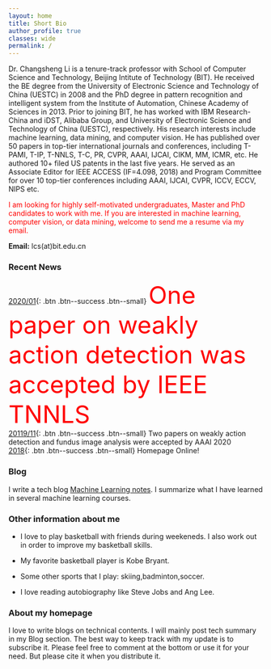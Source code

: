 ```yaml
---
layout: home
title: Short Bio
author_profile: true
classes: wide
permalink: /
---
```


Dr. Changsheng Li is a tenure-track professor with School of Computer Science and Technology, Beijing Intitute of Technology (BIT). He received the BE degree from the University of Electronic Science and Technology of China (UESTC) in 2008 and the PhD degree  in pattern recognition and intelligent system from the Institute of Automation, Chinese Academy of Sciences in 2013. Prior to joining BIT, he has worked with IBM Research-China and iDST, Alibaba Group, and University of Electronic Science and Technology of China (UESTC), respectively. His research interests include machine learning, data mining, and computer vision. He has published over 50 papers in top-tier international journals and conferences, including T-PAMI, T-IP, T-NNLS, T-C, PR, CVPR, AAAI, IJCAI, CIKM, MM, ICMR, etc. He authored 10+ filed US patents in the last five years. 
He served as an Associate Editor for IEEE ACCESS (IF=4.098, 2018) and Program Committee for over 10 top-tier conferences including AAAI, IJCAI, CVPR, ICCV, ECCV, NIPS etc. 


<font color="red"> I am looking for highly self-motivated undergraduates, Master and PhD candidates to work with me.
If you are interested in machine learning, computer vision, or data mining, welcome to send me a resume via my email.</font>

**Email:** lcs(at)bit.edu.cn


### Recent News

[2020/01](#link){: .btn .btn--success .btn--small} <font size="14" color="red">
One paper on weakly action detection was accepted by IEEE TNNLS </font> <br>
[20119/11](#link){: .btn .btn--success .btn--small} Two papers on weakly action detection and fundus image analysis were accepted by AAAI 2020 <br>
[2018](#link){: .btn .btn--success .btn--small} Homepage Online!

### Blog

I write a tech blog [Machine Learning notes](https://wei2624.github.io/machine%20learning/Machine-Learning-Notes/). I summarize what I have learned in several machine learning courses. 

### Other information about me

* I love to play basketball with friends during weekeneds. I also work out in order to improve my basketball skills. 

* My favorite basketball player is Kobe Bryant. 

* Some other sports that I play: skiing,badminton,soccer. 

* I love reading autobiography like Steve Jobs and Ang Lee. 

### About my homepage

I love to write blogs on technical contents. I will mainly post tech summary in my Blog section. The best way to keep track with my update is to subscribe it. Please feel free to comment at the bottom or use it for your need. But please cite it when you distribute it.
